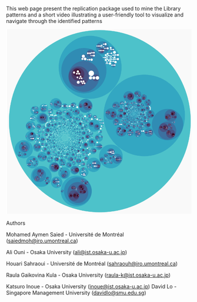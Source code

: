 This web page present the replication package used to mine the Library patterns and a short video illustrating a user-friendly tool to visualize and navigate through the identified patterns


[![Libcup Visualisation](LibCupVisualisation.png)](http://www.youtube.com/watch?v=aDRRDKLecGY)


Authors

Mohamed Aymen Saied - Université de Montréal (saiedmoh@iro.umontreal.ca)

Ali Ouni - Osaka University (ali@ist.osaka-u.ac.jp)

Houari Sahraoui - Université de Montréal  (sahraouh@iro.umontreal.ca)

Raula Gaikovina Kula - Osaka University (raula-k@ist.osaka-u.ac.jp)

Katsuro Inoue - Osaka University (inoue@ist.osaka-u.ac.jp)
 David Lo - Singapore Management University (davidlo@smu.edu.sg)
